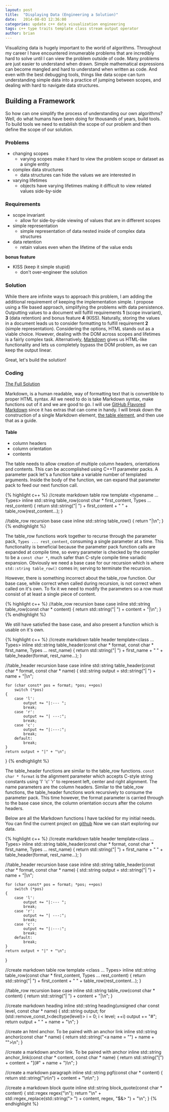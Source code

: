 ```yaml
---
layout: post
title:  "Displaying Data (Engineering a Solution)"
date:   2014-08-03 12:36:00
categories: update c++ data visualization engineering
tags: c++ type traits template class stream output operator
author: brian
---
```




Visualizing data is hugely important to the world of algorithms. Throughout my career I have encountered innumerable problems that are incredibly hard to solve until I can view the problem outside of code. Many problems are just easier to understand when drawn. Simple mathematical expressions can become mangled and hard to understand when written as code. And even with the best debugging tools, things like data scope can turn understanding simple data into a practice of jumping between scopes, and dealing with hard to navigate data structures.

## Building a Framework

So how can one simplify the process of understanding our own algorithms? Well, do what humans have been doing for thousands of years, build tools. To build tools we need to establish the scope of our problem and then define the scope of our solution.

### Problems

* changing scopes
  * varying scopes make it hard to view the problem scope or dataset as a single entity
* complex data structures
  * data structures can hide the values we are interested in
* varying lifetimes
  * objects have varying lifetimes making it difficult to view related values side-by-side

### Requirements

* scope invariant
  * allow for side-by-side viewing of values that are in different scopes
* simple representation
  * simple representation of data nested inside of complex data structures
* data retention
  * retain values even when the lifetime of the value ends

__bonus feature__

* KISS (keep it simple stupid)
  * don't over-engineer the solution


### Solution

While there are infinite ways to approach this problem, I am adding the additional requirement of keeping the implementation simple. I propose using a file based approach, simplifying the problems with data persistence. Outputting values to a document will fulfill requirements __1__ (scope invariant), __3__ (data retention) and bonus feature __4__ (KISS). Naturally, storing the values in a document leads us to consider formatting to fulfill requirement __2__ (simple representation). Considering the options, HTML stands out as a viable choice. However, dealing with the DOM across scopes and lifetimes is a fairly complex task. Alternatively, [Markdown](http://daringfireball.net/projects/markdown/) gives us HTML-like functionality and lets us completely bypass the DOM problem, as we can keep the output linear.

Great, let's build the solution!

### Coding

[The Full Solution](https://github.com/brianrackle/brainstem_breakfast/blob/master/BrainstemBreakfast/BrainstemBreakfast/Markdown.hpp)

Markdown, is a human readable, way of formatting text that is convertible to proper HTML syntax. All we need to do is take Markdown syntax, make functions out of it and we are good to go. I will use [GitHub Flavored Markdown](https://help.github.com/articles/github-flavored-markdown) since it has extras that can come in handy. I will break down the construction of a single Markdown element, [the table element](https://help.github.com/articles/github-flavored-markdown#tables), and then use that as a guide.


#### Table

* column headers
* column orientation
* contents

The table needs to allow creation of multiple column headers, orientations and contents. This can be accomplished using C++11 parameter packs. A parameter pack let's a function take a variable number of templated arguments. Inside the body of the function, we can expand that parameter pack to feed our next function call.

{% highlight c++ %}
//create markdown table row
template <typename ... Types>
inline std::string table_row(const char * first_content, Types  ... rest_content)
{
	return std::string("| ") + first_content + " " + table_row(rest_content...);
}

//table_row recursion base case
inline std::string table_row()
{
	return "|\n";
}
{% endhighlight %}

The table_row functions work together to recurse through the parameter pack, `Types ... rest_content`, consuming a single parameter at a time. This functionality is beneficial because the parameter pack function calls are expanded at compile time, so every parameter is checked by the compiler to be a `const char *`, much safer than C-style compile time variadic expansion. Obviously we need a base case for our recursion which is where `std::string table_row()` comes in; serving to terminate the recursion.

However, there is something incorrect about the table_row function. Our base case, while correct when called during recursion, is not correct when called on it's own. To fix it we need to modify the parameters so a row must consist of at least a single piece of content.

{% highlight c++ %}
//table_row recursion base case
inline std::string table_row(const char * content)
{
	return  std::string("| ") + content + "|\n";
}
{% endhighlight %}

We still have satisfied the base case, and also present a function which is usable on it's own.

{% highlight c++ %}
//create markdown table header
template<class ... Types>
inline std::string table_header(const char * format, const char  * first_name, Types ... rest_name)
{
	return std::string("| ") + first_name + " " + table_header(format, rest_name...);
}

//table_header recursion base case
inline std::string table_header(const char * format, const char  * name)
{
	std::string output = std::string("| ") + name + "|\n";

	for (char const* pos = format; *pos; ++pos)
		switch (*pos)
	{
		case 'l':
			output += "|:--- ";
			break;
		case 'r':
			output += "| ---:";
			break;
		case 'c':
			output += "|:---:";
			break;
		default:
			break;
	}
	return output + "|" + "\n";
}
{% endhighlight %}

The table_header functions are similar to the table_row functions. `const char * format` is the alignment parameter which accepts C-style string constants using 'l' 'c' 'r' to represent left, center and right alignment. The name parameters are the column headers. Similar to the table_row functions, the table_header functions work recursively to consume the parameter pack. This time however, the format parameter is carried through to the base case since, the column orientation occurs after the column headers. 

Below are all the Markdown functions I have tackled for my initial needs. You can find the current project on [github](https://github.com/brianrackle/brainstem_breakfast/blob/master/BrainstemBreakfast/BrainstemBreakfast/Markdown.hpp) Now we can start exploring our data.

{% highlight c++ %}
//create markdown table header
template<class ... Types>
inline std::string table_header(const char * format, const char  * first_name, Types ... rest_name)
{
	return std::string("| ") + first_name + " " + table_header(format, rest_name...);
}

//table_header recursion base case
inline std::string table_header(const char * format, const char  * name)
{
	std::string output = std::string("| ") + name + "|\n";

	for (char const* pos = format; *pos; ++pos)
		switch (*pos)
	{
		case 'l':
			output += "|:--- ";
			break;
		case 'r':
			output += "| ---:";
			break;
		case 'c':
			output += "|:---:";
			break;
		default:
			break;
	}
	return output + "|" + "\n";
}

//create markdown table row
template <class ... Types>
inline std::string table_row(const char * first_content, Types  ... rest_content)
{
	return std::string("| ") + first_content + " " + table_row(rest_content...);
}

//table_row recursion base case
inline std::string table_row(const char * content)
{
	return  std::string("| ") + content + "|\n";
}

//create markdown heading
inline std::string heading(unsigned char const level, const char * name)
{
	std::string output;
	for (std::remove_const_t<decltype(level)> i = 0; i < level; ++i)
		output += "#";
	return output + " " + name + "\n";
}

//create an html anchor. To be paired with an anchor link
inline std::string anchor(const char * name)
{
	return std::string("<a name = \"") + name + "\"></a>\n";
}

//create a markdown anchor link. To be paired with anchor
inline std::string anchor_link(const char * content, const char * name)
{
	return std::string("[") + content + "](#" + name + ")\n";
}

//create a markdown paragraph
inline std::string pgf(const char * content)
{
	return std::string("\n\n") + content + "\n\n";
}

//create a markdown block quote
inline std::string block_quote(const char * content)
{
	std::regex regex("\n");
	return "\n" + std::regex_replace(std::string("> ") + content, regex, "$&> ") + "\n";
}
{% endhighlight %}
